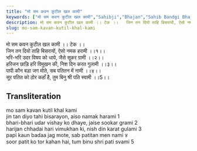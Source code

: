 ```yaml
---
title: "मो सम कवन कुटील खल कामी"
keywords: ["मो सम कवन कुटील खल कामी","Sahibji","Bhajan","Sahib Bandgi Bhajan","Sant Kabir Bhajan","bhajan lyrics","साहिब बंदगी भजन","भजन"]
description: मो सम कवन कुटील खल कामी ।। टेक ।।   जिन तन दियो ताहि बिसरायों, ऐसो नमक हरामी ।।१।।   भरि-भरि उदर विषय को धाये, जैसे सूकर ग्रामी ।।२।।   हरिजन छाड़ि हरि
slug: mo-sam-kavan-kutil-khal-kami
---
```


  
मो सम कवन कुटील खल कामी ।। टेक ।।  
जिन तन दियो ताहि बिसरायों, ऐसो नमक हरामी ।।१।।  
भरि-भरि उदर विषय को धाये, जैसे सूकर ग्रामी ।।२।।  
हरिजन छाड़ि हरि विमुखन की, निश दिन करत गुलामी ।।३।।  
पापी कौन बड़ा जग मोते, सब पतितन में नामी ।।४।।  
सूर पतित को ठोर कहाँ है, तुम बिनु श्री पति स्वामी ।।5।।  


## Transliteration

  
mo sam kavan kutil khal kami      
jin tan diyo tahi bisarayon, aiso namak harami  1   
bhari-bhari udar vishay ko dhaye, jaise sookar grami  2   
harijan chhadai hari vimukhan ki, nish din karat gulami  3   
papi kaun badaa jag mote, sab patitan men nami  ४   
soor patit ko tor kahan hai, tum binu shri pati svami  5   

  